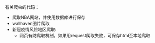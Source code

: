 有关爬虫的代码：

- 爬取NBA网站，并使用数据库进行保存
- wallhaven图片爬取
- 新冠疫情风险地区爬取:
    - 网页有防爬取机制，如果用request爬取失败，可保存html至本地爬取
    
